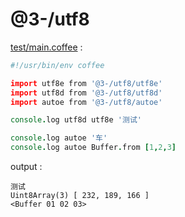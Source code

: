 [‼️]: ✏️README.mdt

# @3-/utf8

[test/main.coffee](./test/main.coffee) :

```coffee
#!/usr/bin/env coffee

import utf8e from '@3-/utf8/utf8e'
import utf8d from '@3-/utf8/utf8d'
import autoe from '@3-/utf8/autoe'

console.log utf8d utf8e '测试'

console.log autoe '车'
console.log autoe Buffer.from [1,2,3]
```

output :

```
测试
Uint8Array(3) [ 232, 189, 166 ]
<Buffer 01 02 03>
```
